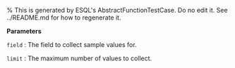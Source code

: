 % This is generated by ESQL's AbstractFunctionTestCase. Do no edit it. See ../README.md for how to regenerate it.

**Parameters**

`field`
:   The field to collect sample values for.

`limit`
:   The maximum number of values to collect.

